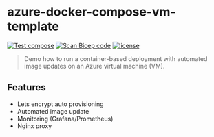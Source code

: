 # azure-docker-compose-vm-template

[![Test compose](https://github.com/atrakic/azure-docker-compose-vm-template/actions/workflows/test.yml/badge.svg)](https://github.com/atrakic/azure-docker-compose-vm-template/actions/workflows/test.yml)
[![Scan Bicep code](https://github.com/atrakic/azure-docker-compose-vm-template/actions/workflows/audit-bicep.yml/badge.svg)](https://github.com/atrakic/azure-docker-compose-vm-template/actions/workflows/audit-bicep.yml)
[![license](https://img.shields.io/github/license/atrakic/azure-docker-compose-vm-template.svg)](https://github.com/atrakic/azure-docker-compose-vm-template/blob/main/LICENSE)

> Demo how to run a container-based deployment with automated image updates on an Azure virtual machine (VM).

## Features
- Lets encrypt auto provisioning
- Automated image update
- Monitoring (Grafana/Prometheus)
- Nginx proxy
